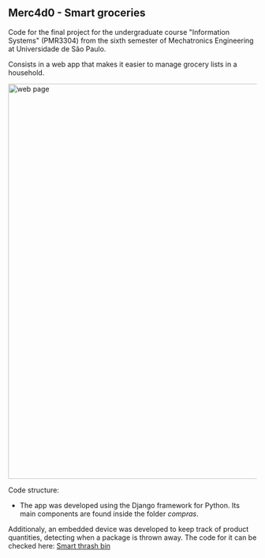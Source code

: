 ## Merc4d0 - Smart groceries

Code for the final project for the undergraduate course "Information Systems" (PMR3304) from the sixth semester of Mechatronics Engineering at Universidade de São Paulo.

Consists in a web app that makes it easier to manage grocery lists in a household.

<img src="https://user-images.githubusercontent.com/70666266/146569158-dc5767c0-6ec3-4e90-9263-71a6de91a04e.png" alt="web page" width="800"/>

Code structure:
- The app was developed using the Django framework for Python. Its main components are found inside the folder *compras*.

Additionaly, an embedded device was developed to keep track of product quantities, detecting when a package is thrown away. The code for it can be checked here: [Smart thrash bin](https://github.com/victor-kowalski-m/embarcados)
